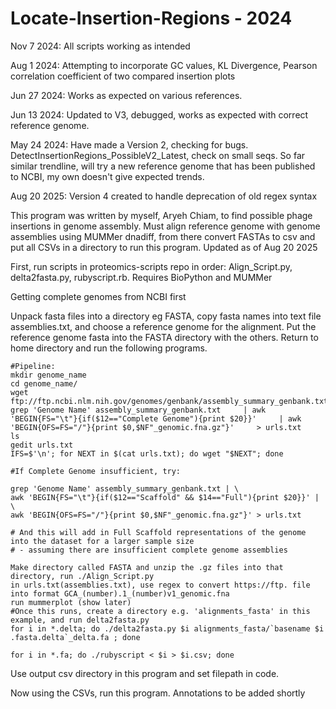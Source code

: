 # Locate-Insertion-Regions - 2024

Nov 7 2024: All scripts working as intended

Aug 1 2024: Attempting to incorporate GC values, KL Divergence, Pearson correlation coefficient of two compared insertion plots

Jun 27 2024: Works as expected on various references.

Jun 13 2024: Updated to V3, debugged, works as expected with correct reference genome.

May 24 2024: Have made a Version 2, checking for bugs. DetectInsertionRegions_PossibleV2_Latest, check on small seqs.
So far similar trendline, will try a new reference genome that has been published to NCBI, my own doesn't give expected trends.

Aug 20 2025: Version 4 created to handle deprecation of old regex syntax

This program was written by myself, Aryeh Chiam, to find possible phage insertions in genome assembly. Must align reference genome with genome assemblies using MUMMer dnadiff, from there convert FASTAs to csv and put all CSVs in a directory to run this program. Updated as of Aug 20 2025

First, run scripts in proteomics-scripts repo in order: Align_Script.py, delta2fasta.py, rubyscript.rb.
Requires BioPython and MUMMer

Getting complete genomes from NCBI first

Unpack fasta files into a directory eg FASTA, copy fasta names into text file assemblies.txt, and choose a reference genome for the alignment. Put the reference genome fasta into the FASTA directory with the others. Return to home directory and run the following programs.
```
#Pipeline:
mkdir genome_name
cd genome_name/
wget ftp://ftp.ncbi.nlm.nih.gov/genomes/genbank/assembly_summary_genbank.txt
grep 'Genome Name' assembly_summary_genbank.txt     | awk 'BEGIN{FS="\t"}{if($12=="Complete Genome"){print $20}}'     | awk 'BEGIN{OFS=FS="/"}{print $0,$NF"_genomic.fna.gz"}'     > urls.txt
ls
gedit urls.txt 
IFS=$'\n'; for NEXT in $(cat urls.txt); do wget "$NEXT"; done

#If Complete Genome insufficient, try:

grep 'Genome Name' assembly_summary_genbank.txt | \
awk 'BEGIN{FS="\t"}{if($12=="Scaffold" && $14=="Full"){print $20}}' | \
awk 'BEGIN{OFS=FS="/"}{print $0,$NF"_genomic.fna.gz"}' > urls.txt

# And this will add in Full Scaffold representations of the genome into the dataset for a larger sample size
# - assuming there are insufficient complete genome assemblies
```
```
Make directory called FASTA and unzip the .gz files into that directory, run ./Align_Script.py
in urls.txt(assemblies.txt), use regex to convert https://ftp. file into format GCA_(number).1_(number)v1_genomic.fna
run mummerplot (show later)
#Once this runs, create a directory e.g. 'alignments_fasta' in this example, and run delta2fasta.py
for i in *.delta; do ./delta2fasta.py $i alignments_fasta/`basename $i .fasta.delta`_delta.fa ; done
```
```
for i in *.fa; do ./rubyscript < $i > $i.csv; done
```
Use output csv directory in this program and set filepath in code.

Now using the CSVs, run this program. Annotations to be added shortly

